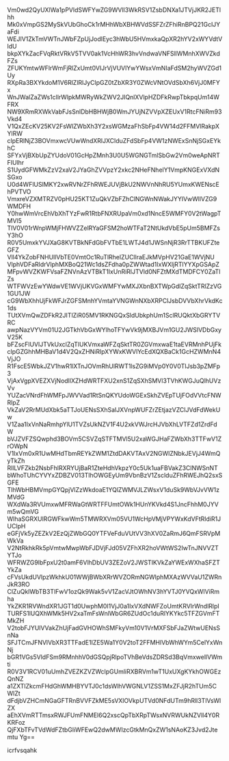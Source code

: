 Vm0wd2QyUXlWa1pPVldSWFYwZG9WVll3WkRSV1ZsbDNXa1JTVjJKR2JETlhh
Mk0xVmpGS2MySkVUbGhoCk1rMHhWbXBHWVdSSFZrZFhiRnBPQ21GclJYaFdi
WEJIV1ZkTmVWTnJWbFZpUjJodlEyc3hWbU5HVmxkaQpXR2hYV2xWYVdtVldU
bkpXYkZacFVqRktVRkV5TVV0ak1VcHhWR3hvVndwaVNFSllWMnhXWVZkdFZs
ZFUKYmtwWFlrWmFjRlZxUmt0VlJrVjVUVlYwYWsxVmNIaFdSM2hyWVZGd1Uy
RXpRa3BXYkdoM1V6RlZlRlJyClpGZ0tZbXR3Y0ZWcVNtOVdSbXh6VjJ0MFYx
WnJWalZaZWs1cllrWlpkMWRyWkZWV2JIQnlXVlpHZDFkRwpTbkpqUm14WFRX
NW9XRmRXWkVabFJsSnlDbHBHWjB0WmJYUjNZVVpXZEUxV1RtcFNiRm93Vkd4
V1QxZEcKV25KV2FsWlZWbXh3Y2xsWGMzaFhSbFp4VW14d2FFMVlRakpXYlRW
clpERlNjZ3BOVmxwcVUwWndXRlJXClduZFdSbFp4VW1zNWExSnNjSGxEYkhC
SFYxVjBXbUpZYUdoV01GcHpZMnh3U0U5WGNGTmlSbGw2Vm0weApNRTFIUlhr
S1UydGFWMkZzV2xaV2JYaGhZVVpzY2xkc2NHeFNhelY1VmpKNGExVXdNSGxo
U0d4WFlUSlMKY2xwRVNrZFhRWEJUVjBkU2NWVnNhRU5YUmxKWENscEhPVTVO
VmxreVZXMTRZV0pHU25KT1ZuQkVZbFZhClNGWnNWakJYYlVwWllVZG9WMDFH
Y0hwWmVrcEhVbXhTYzFwR1RtbFNXRUpaVm0xd1NncE5WMFY0V2tWagpTMVl5
TlV0V01rWnpWMjFHWVZZelRYaGFSM2hoWTFaT2NtUkdVbE5pUm5BMFZsY3hO
R0V5UmxkYVJXaG8KVTBkNFdGbFVTbE1LWTJ4d1JWSnNjR3RrTTBKUFZteGFZ
Vll4YkZobFNHUllVbTE0VmtOc1RuTlRhelZUCllraEJkMVpHV21GaE1WVjNU
VlphVDFaRldrVlphMXBoQ21Wc1dsZFdha0pZWWtad1IxWXljRTlYYXpGSApZ
MFpvWVZKWFVsaFZNVnAzVTBkT1IxUnRiRlJTVld0NFZtMXdTMDFCY0ZaTlZs
WTFWVzEwYWdwVE1WVjUKVGxWMFYwMXJXbnBXTWpGdlZqSktTRlZzVG1GU1JW
cG9WbXhhUjFkWFJrZGFSMnhYVmtaYVNGWnNXbXRPClJsbDVVbXhrVkdKc1ds
TUtXVmQwZDFkR2JITlZiR05MV1RKNGQxSldUbkphUm1SclRUQktXbGRYTVRC
awpNazVYVm01U2JGTkhVbGxWYlhoTFYwVk9jMXBJVm1GU2JWSlVDbGxyV25K
bFZscFlUVlJTVkUxclZqTlUKVmxaWFZqSktTR0ZGVmxwaE1taEVRMnhPUjFk
clpGZGhhMHBaV1d4V2QxZHNiRlpXYWxKWVlYcEdXQXBaCk1GcHZWMnN4VjJO
R1FscE5WbkJZV1hwR1lXTnJOVmRhUlRWT1lsZG9iMVp0Y0V0TlJsb3pZMFp3
VjAxVgpXVEZXVjNodllXZHdWRTFXU2xnS1ZqSXhSMVl3TVhKWGJuQlhUVzVv
YUZacVNrdFhWMFpJWVVad1RtSnQKYUdoWGExSkhZVEpTUjFOdVVtcFNWRlpZ
VkZaV2RrMUdXbk5aTTJoUENsSXhSalJXVnpWUFZrZEtjazVZClJVdFdWekUw
V1Zaa1IxVnNaRmhpYlU1TVZsUkNZV1F4U2xkVWJrcHJVbXhLVTFZd1ZrdFdW
bVJZVFZSQwphd3BOVm5CSVZqSTFTMVl5U2xaWGJHaFZWbXh3TTFwV1ZrOWpN
V1IxVm0xR1UwMHdTbmREYkZWM1ZtdDAKVTAxV2NGWlZNbkJEVjJ4WmQyTkZh
RllLVFZkb2NsbFhlRXRYUjBaR1ZteHdhVkpzY0c5Uk1uaFBVakZ3ClNWSnNT
bWhoTUhCYVYxZDBZV013TlhOWGEyUm9VbnBzV1ZsclduZFhRWEJhQ2sxSGFE
TlhWbHBMVmpGYQpjVlZzWkdoaE1YQlZWMVJLZWsxV1duSk9WbVJvVW1zMVdG
WXdWa3RVUmxwMFRWaGtWRTFFUmtOWk1HUnYKVkd4S1JncFhhM0JYVm5wQmVG
WlhaSGRXUlRGWFkwWm5TMWRXVm05VU1WcHpVMjVPYWxKdVFtRldiR1JUClpH
eGFjVk5yZEZkV2EzQjZWbGQ0YTFVeFduVUtVV3hXV0ZaRmJ6QmFSRVpMWkVa
V2NtRkhkRk5pVmtwMwpWbFJDVjFJd05VZFhXR2hoVWtWS2IwTnJNVVZTYTJo
WFRWZG9lbFpxU2t0amF6VlhDbUV3ZEZoV2JWSTIKVkZaYWExWXhaSFZTYkZa
cFVsUkdUVlpzWkhkU01WWjBWbXRrWVZORmNGWlphMXAzWVVaU1ZWRnJkR3RO
ClZuQklWbTB3TlFwV1ozQk9Wak5vV1ZacVJtOWhNV3hYVTJ0YVQxWlViRmha
YkZKR1RVWndXR1JGT1d0UwphM0I1VjJ0a1IxVXdNWFZoUmtKRVlrWndlRlpI
TURFS1lUQXhWMk5HV2xaTmFsWnlWbGR6ZUdOc1duRlYKYkc5TFZGVmFTMkZH
V2tobFJYUlVVakZhUjFadGVHOWhSMFkyVm10V1VrMXFSbFJaZWtwUENsSnNa
SFJTCmJFNVlVbXR3TTFadE1IZE5Wa1Y0V2toT2FFMHlVbWhWYm5CelYxWnNj
bGR1VGs5VldFSm9RMnhhV0dGSQpjRlpoTVhBeVdsZDRSd3BqVmxwellVWmti
R0V3V1RCV01uUmhZVEZKZVZWclpGUmliRXBRVm1wT1UxUXgKYkhOWGEzQnNZ
a1ZXTlZkcmFHdGhWMHBYVTJ0c1dsWlhVWGNLV1ZSS1MxZFJjR2hTUm5CWlZt
dFdjbVZHCmNGaGFTRnBVVFZkME5sVXlOVkpUTVd0NFdUTm9hRll3TlVsWlZX
aEhXVmRTTmsxRWJFUmFNMEl6Q2xscQpTbXRpTWsxNVRWUkNZVll4Y0RKRFoz
QjFXbTFvTVdWdFZtbGliWFEwQ2dwMWIzcGtkMnQxZW1sNAoKZ3Jvd2Jtemtu
Yg==

icrfvsqahk
